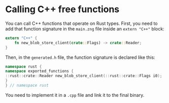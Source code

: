 # Calling C++ free functions

You can call C++ functions that operate on Rust types.
First, you need to add that function signature in the `main.zng` file inside an `extern "C++"` block:

```Rust
extern "C++" {
    fn new_blob_store_client(crate::Flags) -> crate::Reader;
}
```

Then, in the `generated.h` file, the function signature is declared like this:

```C++
namespace rust {
namespace exported_functions {
::rust::crate::Reader new_blob_store_client(::rust::crate::Flags i0);
}
} // namespace rust
```

You need to implement it in a `.cpp` file and link it to the final binary.

